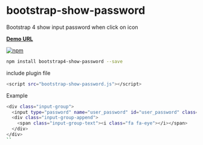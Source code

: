 # bootstrap-show-password
Bootstrap 4 show input password when click on icon

<a href="https://codepen.io/Abdo-Host/pen/oNyZLKQ"><b>Demo URL</b></a>

[![npm](https://img.shields.io/npm/v/zatca.svg)](https://www.npmjs.com/package/zatca)

```bash
npm install bootstrap4-show-password --save 
```

include plugin file

```bash
<script src="bootstrap-show-password.js"></script>
```

Example

```bash
<div class="input-group">
  <input type="password" name="user_password" id="user_password" class="form-control" data-toggle="password">
  <div class="input-group-append">
    <span class="input-group-text"><i class="fa fa-eye"></i></span>
  </div>
</div>
``
